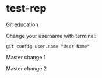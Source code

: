 # test-rep
Git education

Change your username with terminal:

`git config user.name "User Name"`

Master change 1

Master change 2